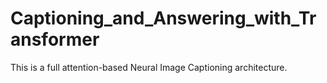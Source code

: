 # Captioning_and_Answering_with_Transformer
 This is a full attention-based Neural Image Captioning architecture.
